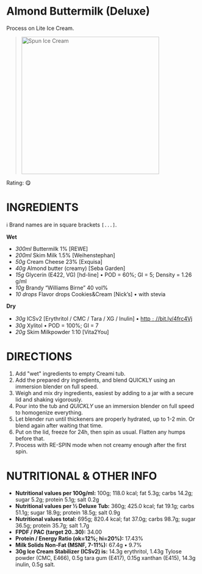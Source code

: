 # Almond Buttermilk (Deluxe)

Process on Lite Ice Cream.

> <img width=360 alt="Spun Ice Cream" src="" />

Rating: 😋

# INGREDIENTS

ℹ️ Brand names are in square brackets `[...]`.

**Wet**

  - _300ml_ Buttermilk 1% [REWE]
  - _200ml_ Skim Milk 1.5% [Weihenstephan]
  - _50g_ Cream Cheese 23% [Exquisa]
  - _40g_ Almond butter (creamy) [Seba Garden]
  - _15g_ Glycerin (E422, VG) [hd-line] • POD = 60%; GI = 5; Density = 1.26 g/ml
  - _10g_ Brandy “Williams Birne” 40 vol%
  - _10 drops_ Flavor drops Cookies&Cream [Nick’s] • with stevia

**Dry**

  - _30g_ ICSv2 [Erythritol / CMC / Tara / XG / Inulin] • [http﹕//bit.ly/4frc4Vj](https://github.com/jhermann/ice-creamery/tree/main/recipes/Ice%20Cream%20Stabilizer%20%28ICS%29)
  - _30g_ Xylitol • POD = 100%; GI = 7
  - _20g_ Skim Milkpowder 1:10 [Vita2You]

# DIRECTIONS

 1. Add "wet" ingredients to empty Creami tub.
 1. Add the prepared dry ingredients, and blend QUICKLY using an immersion blender on full speed.
 1. Weigh and mix dry ingredients, easiest by adding to a jar with a secure lid and shaking vigorously.
 1. Pour into the tub and *QUICKLY* use an immersion blender on full speed to homogenize everything.
 1. Let blender run until thickeners are properly hydrated, up to 1-2 min. Or blend again after waiting that time.
 1. Put on the lid, freeze for 24h, then spin as usual. Flatten any humps before that.
 1. Process with RE-SPIN mode when not creamy enough after the first spin.

# NUTRITIONAL & OTHER INFO
- **Nutritional values per 100g/ml:** 100g; 118.0 kcal; fat 5.3g; carbs 14.2g; sugar 5.2g; protein 5.1g; salt 0.2g
- **Nutritional values per ½ Deluxe Tub:** 360g; 425.0 kcal; fat 19.1g; carbs 51.1g; sugar 18.9g; protein 18.5g; salt 0.9g
- **Nutritional values total:** 695g; 820.4 kcal; fat 37.0g; carbs 98.7g; sugar 36.5g; protein 35.7g; salt 1.7g
- **FPDF / PAC (target 20..30):** 34.00
- **Protein / Energy Ratio (ok=12%; hi=20%):** 17.43%
- **Milk Solids Non-Fat (MSNF, 7-11%):** 67.4g • 9.7%
- **30g Ice Cream Stabilizer (ICSv2) is:** 14.3g erythritol, 1.43g Tylose powder (CMC, E466), 
0.5g tara gum (E417), 0.15g xanthan (E415),
14.3g inulin, 0.5g salt.
